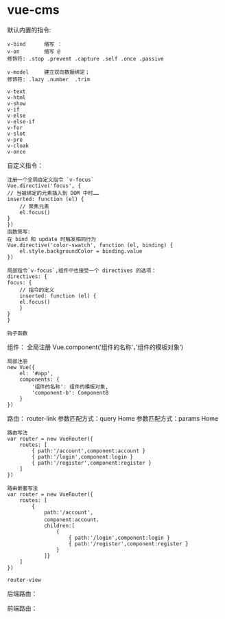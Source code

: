 # vue-cms

默认内置的指令:

    v-bind      缩写 ：
    v-on        缩写 @
    修饰符: .stop .prevent .capture .self .once .passive

    v-model     建立双向数据绑定；
    修饰符: .lazy .number  .trim

    v-text
    v-html
    v-show
    v-if
    v-else
    v-else-if
    v-for 
    v-slot
    v-pre
    v-cloak
    v-once

自定义指令：
    
    注册一个全局自定义指令 `v-focus`
    Vue.directive('focus', {
    // 当被绑定的元素插入到 DOM 中时……
    inserted: function (el) {
        // 聚焦元素
        el.focus()
    }
    })
    函数简写:
    在 bind 和 update 时触发相同行为
    Vue.directive('color-swatch', function (el, binding) {
        el.style.backgroundColor = binding.value
    })
    
    局部指令`v-focus`,组件中也接受一个 directives 的选项：
    directives: {
    focus: {
        // 指令的定义
        inserted: function (el) {
        el.focus()
        }
    }
    }

    钩子函数

组件：
    全局注册
    Vue.component(’组件的名称‘，’组件的模板对象‘)

    局部注册
    new Vue({
        el: '#app',
        components: {
            '组件的名称': 组件的模板对象,
            'component-b': ComponentB
        }
    })

路由：
    router-link
    参数匹配方式：query
    <router-link to="home?id=10&name=张三" tag="span">Home</router-link>
    参数匹配方式：params
    <router-link to="home/10/张三" tag="span">Home</router-link>

    路由写法
    var router = new VueRouter({
        routes: [
            { path:'/account',component:account }
            { path:'/login',component:login }
            { path:'/register',component:register }
        ]
    })

    路由嵌套写法
    var router = new VueRouter({
        routes: [
            { 
                path:'/account',
                component:account，
                children:[
                    {
                        { path:'/login',component:login }
                        { path:'/register',component:register }
                    }
                ]}
        ]
    })

    router-view


后端路由：

前端路由：



